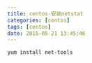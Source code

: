 ```yaml
---
title: centos-安装netstat
categories: [centos]
tags: [centos]
date: 2015-05-21 13:45:46
---
```


    yum install net-tools
